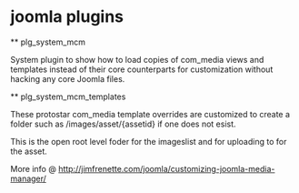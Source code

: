 # joomla plugins

** plg_system_mcm

System plugin to show how to load copies of com_media views and templates instead of their core counterparts for customization without hacking any core Joomla files.   

** plg_system_mcm_templates

These protostar com_media template overrides are customized to create a folder such as /images/asset/{assetid} if one does not esist.

This is the open root level foder for the imageslist and for uploading to for the asset.

More info @ http://jimfrenette.com/joomla/customizing-joomla-media-manager/  